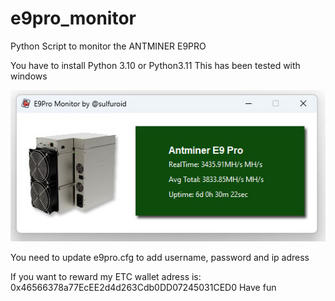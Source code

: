 # e9pro_monitor
Python Script to monitor the ANTMINER E9PRO

You have to install Python 3.10 or Python3.11
This has been tested with windows

<img src="monitor_0.jpg">

You need to update e9pro.cfg to add username, password and ip adress

If you want to reward my ETC wallet adress is: 0x46566378a77EcEE2d4d263Cdb0DD07245031CED0
Have fun
